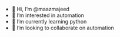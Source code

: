- 👋 Hi, I’m @maazmajeed
- 👀 I’m interested in automation
- 🌱 I’m currently learning python
- 💞️ I’m looking to collaborate on automation

<!---
maazmajeed/maazmajeed is a ✨ special ✨ repository because its `README.md` (this file) appears on your GitHub profile.
You can click the Preview link to take a look at your changes.
--->
